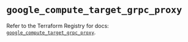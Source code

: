 # `google_compute_target_grpc_proxy`

Refer to the Terraform Registry for docs: [`google_compute_target_grpc_proxy`](https://registry.terraform.io/providers/hashicorp/google-beta/6.12.0/docs/resources/google_compute_target_grpc_proxy).
